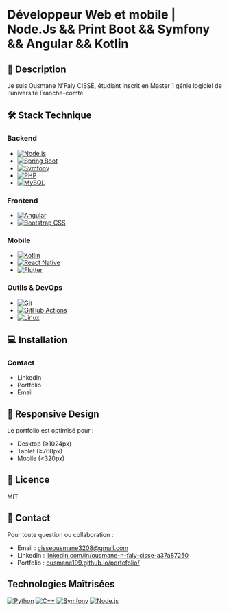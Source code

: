 # Développeur Web et mobile | Node.Js && Print Boot && Symfony && Angular && Kotlin

## 📝 Description

Je suis Ousmane N'Faly CISSÉ, étudiant inscrit en Master 1 génie logiciel de l'université Franche-comté

## 🛠 Stack Technique

### Backend
- [![Node.js](https://img.shields.io/badge/Node.js-339933?style=for-the-badge&logo=nodedotjs&logoColor=white)](https://nodejs.org/)
- [![Spring Boot](https://img.shields.io/badge/Spring%20Boot-6DB33F?style=for-the-badge&logo=springboot&logoColor=white)](https://spring.io/projects/spring-boot)
- [![Symfony](https://img.shields.io/badge/Symfony-000000?style=for-the-badge&logo=symfony&logoColor=white)](https://symfony.com/)
- [![PHP](https://img.shields.io/badge/PHP-777BB4?style=for-the-badge&logo=php&logoColor=white)](https://www.php.net/)
- [![MySQL](https://img.shields.io/badge/MySQL-4479A1?style=for-the-badge&logo=mysql&logoColor=white)](https://www.mysql.com/)

### Frontend
- [![Angular](https://img.shields.io/badge/Angular-DD0031?style=for-the-badge&logo=angular&logoColor=white)](https://angular.io/)
- [![Bootstrap CSS](https://img.shields.io/badge/Bootstrap-563D7C?style=for-the-badge&logo=bootstrap&logoColor=white)](https://getbootstrap.com/)

### Mobile
- [![Kotlin](https://img.shields.io/badge/Kotlin-0095D5?style=for-the-badge&logo=kotlin&logoColor=white)](https://kotlinlang.org/)
- [![React Native](https://img.shields.io/badge/React%20Native-61DAFB?style=for-the-badge&logo=react&logoColor=white)](https://reactnative.dev/)
- [![Flutter](https://img.shields.io/badge/Flutter-02569B?style=for-the-badge&logo=flutter&logoColor=white)](https://flutter.dev/)

### Outils & DevOps
- [![Git](https://img.shields.io/badge/Git-F05032?style=for-the-badge&logo=git&logoColor=white)](https://git-scm.com/)
- [![GitHub Actions](https://img.shields.io/badge/GitHub%20Actions-2088FF?style=for-the-badge&logo=githubactions&logoColor=white)](https://github.com/features/actions)
- [![Linux](https://img.shields.io/badge/Linux-FCC624?style=for-the-badge&logo=linux&logoColor=black)](https://www.linux.org/)

## 💻 Installation

### Contact
- LinkedIn
- Portfolio
- Email

## 📱 Responsive Design
Le portfolio est optimisé pour :
- Desktop (≥1024px)
- Tablet (≥768px)
- Mobile (≥320px)

## 📄 Licence
MIT

## 📧 Contact
Pour toute question ou collaboration :
- Email : cisseousmane3208@gmail.com
- LinkedIn : [linkedin.com/in/ousmane-n-faly-cisse-a37a87250](https://linkedin.com/in/ousmane-n-faly-cisse-a37a87250)
- Portfolio : [ousmane199.github.io/portefolio/](https://ousmane199.github.io/portefolio/)

## Technologies Maîtrisées

[![Python](https://img.shields.io/badge/Python-3776AB?style=for-the-badge&logo=python&logoColor=white)](https://www.python.org/)
[![C++](https://img.shields.io/badge/C%2B%2B-00599C?style=for-the-badge&logo=c%2B%2B&logoColor=white)](https://isocpp.org/)
[![Symfony](https://img.shields.io/badge/Symfony-000000?style=for-the-badge&logo=symfony&logoColor=white)](https://symfony.com/)
[![Node.js](https://img.shields.io/badge/Node.js-339933?style=for-the-badge&logo=nodedotjs&logoColor=white)](https://nodejs.org/)
